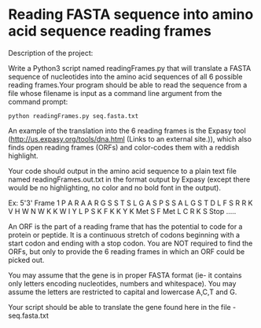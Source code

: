 # Reading FASTA sequence into amino acid sequence reading frames

Description of the project:

Write a Python3 script named readingFrames.py that will translate a FASTA sequence of nucleotides into the amino acid sequences of all 6 possible reading frames.Your program should be able to read the sequence from a file whose filename is input as a command line argument from the command prompt:

    python readingFrames.py seq.fasta.txt

An example of the translation into the 6 reading frames is the Expasy tool (http://us.expasy.org/tools/dna.html (Links to an external site.)), which also finds open reading frames (ORFs) and color-codes them with a reddish highlight. 

Your code should output in the amino acid sequence to a plain text file named readingFrames.out.txt in the format output by Expasy  (except there would be no highlighting, no color and no bold font in the output). 

Ex:
5'3' Frame 1
P A R A A R G S S T S L G A S P S S A L G S T D L F S R R K V H W N W K K W I Y L P S K F K K Y K Met S F Met L C R K S Stop .....

An ORF is the part of a reading frame that has the potential to code for a protein or peptide. It is a continuous stretch of codons beginning with a start codon and ending with a stop codon. You are NOT required to find the ORFs, but only to provide the 6 reading frames in which an ORF could be picked out.

You may assume that the gene is in proper FASTA format (ie- it contains only letters encoding nucleotides, numbers and whitespace). You may assume the letters are restricted to capital and lowercase A,C,T and G.

Your script should be able to translate the gene found here in the file - seq.fasta.txt 

 

